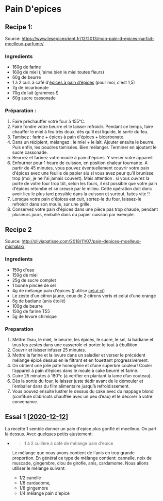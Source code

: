 # Pain D'epices

## Recipe 1: 
Source: https://www.lesepicesrient.fr/12/2013/mon-pain-d-epices-parfait-moelleux-parfume/

### Ingredients

-   160g de farine
-   160g de miel (j'aime bien le miel toutes fleurs)
-   60g de beurre
-   1 à 2 cuil. à café d'[épices à pain d'épices](https://www.lacuisinedesepices.fr/assaisonnements/22-melange-pain-d-epices.html "Epices à pain d'épices") (pour moi, c'est 1,5)
-   7g de bicarbonate
-   70g de lait (grammes !)
-   60g sucre cassonade

### Préparation :

1.  Faire préchauffer votre four à 155°C.
2.  Faire fondre votre beurre et le laisser refroidir. Pendant ce temps, faire chauffer le miel à feu très doux, dès qu'il est liquide, le sortir du feu.
3.  Tamisez : farine + épices à pain d'épices + bicarbonate.
4.  Dans un récipient, mélangez : le miel + le lait. Ajouter ensuite le beurre. Puis enfin, les poudres tamisées. Bien mélanger. Terminer en ajoutant le sucre cassonade.
5.  Beurrez et farinez votre moule à pain d'épices. Y verser votre appareil.
6.  Enfourner pour 1 heure de cuisson, en position chaleur tournante. A partir de 45 minutes, vous pouvez éventuellement couvrir votre pain d'épices avec une feuille de papier alu si vous avez peur qu'il brunisse trop (moi, je ne l'ai jamais couvert). Mais attention : si vous ouvrez la porte de votre four trop tôt, selon les fours, il est possible que votre pain d'épices retombe et se creuse par le milieu. Cette opération doit donc avoir lieu le plus tard possible dans la cuisson et surtout, faites vite !!
7.  Lorsque votre pain d'épices est cuit, sortez-le du four, laissez-le refroidir dans son moule, sur une grille.
8.  Conservez votre pain d'épices dans une pièce pas trop chaude, pendant plusieurs jours, emballé dans du papier cuisson par exemple.

## Recipe 2

Source: http://oliviapatisse.com/2018/11/07/pain-depices-moelleux-michalak/

### Ingredients

-   150g d'eau
-   150g de miel
-   25g de sucre complet
-   1 bonne pincée de sel
-   4g de mélange pain d'épices (j'utilise [celui-ci](https://www.lagrandeepicerie.com/fr/melange-pain-d-epices/200004968001.html?t=cpc_google_lge_gshopping&gclid=Cj0KCQiAlIXfBRCpARIsAKvManzlETecBp8NuxoohlNCGcO8dElTth4D0s6fg1CXWmUeqNsqUuanHsYaAtQ2EALw_wcB))
-   Le zeste d'un citron jaune, ceux de 2 citrons verts et celui d'une orange
-   6g de badiane (anis étoilé)
-   100g de beurre
-   150g de farine T55
-   5g de levure chimique

### Preparation

1. Mettre l’eau, le miel, le beurre, les épices, le sucre, le sel, la badiane et tous les zestes dans une casserole et porter le tout à ébullition.
2. Couvrir et laisser infuser 25 minutes.
3. Mettre la farine et la levure dans un saladier et verser le précédent mélange épicé dessus en le filtrant et en fouettant progressivement.
4. On obtient une jolie pâte homogène et d’une superbre couleur! Couler l’appareil à pain d’épices dans le moule à cake beurré et fariné.
5. Cuire 25 minutes à 180°c (à verifier en plantant la lame d’un couteau).
6. Dès la sortie du four, le laisser juste tièdir avant de le démouler et l’emballer dans du film alimentaire jusqu’à refroidissement.
7. Vous pouvez ensuite lustrer le dessus du cake avec du nappage blond (confiture d’abricots chauffée avec un peu d’eau) et le décorer à votre convenance.




## Essai 1 [[2020-12-12]]
 
La recette 1 semble donner un pain d'epice plus gonflé et moelleux. On part là dessus. Avec quelques petits ajustement:

- > 1 à 2 cuillère à café de mélange pain d'epice
  
  Le mélange que nous avons contient de l'anis en trop grande proportion. En général ce type de mélange contient: cannelle, noix de muscade, gingembre, clou de girofle, anis, cardamome. Nous allons utiliser le mélange suivant:
    - 1/2 canelle
    - 1/8 cardadome,
    - 1/8 gingembre
    - 1/4 mélange pain d'epice



[//begin]: # "Autogenerated link references for markdown compatibility"
[2020-12-12]: journal/2020-12-12 "2020-12-12"
[//end]: # "Autogenerated link references"